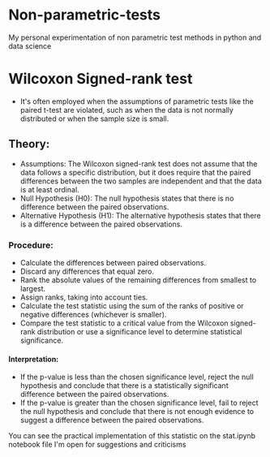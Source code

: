 # Non-parametric-tests
My personal experimentation of non parametric test methods in python and data science

# Wilcoxon Signed-rank test
- It's often employed when the assumptions of parametric tests like the paired t-test are violated, such as when the data is not normally distributed or when the sample size is small.

## Theory:
- Assumptions: The Wilcoxon signed-rank test does not assume that the data follows a specific distribution, but it does require that the paired differences between the two samples are independent and that the data is at least ordinal.
- Null Hypothesis (H0): The null hypothesis states that there is no difference between the paired observations.
- Alternative Hypothesis (H1): The alternative hypothesis states that there is a difference between the paired observations.

### Procedure:
- Calculate the differences between paired observations.
- Discard any differences that equal zero.
- Rank the absolute values of the remaining differences from smallest to largest.
- Assign ranks, taking into account ties.
- Calculate the test statistic using the sum of the ranks of positive or negative differences (whichever is smaller).
- Compare the test statistic to a critical value from the Wilcoxon signed-rank distribution or use a significance level to determine statistical significance.

#### Interpretation:
- If the p-value is less than the chosen significance level, reject the null hypothesis and conclude that there is a statistically significant difference between the paired observations.
- If the p-value is greater than the chosen significance level, fail to reject the null hypothesis and conclude that there is not enough evidence to suggest a difference between the paired observations.

You can see the practical implementation of this statistic on the stat.ipynb notebook file
I'm open for suggestions and criticisms 
